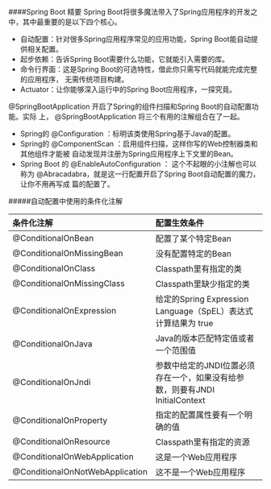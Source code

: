####Spring Boot 精要
Spring Boot将很多魔法带入了Spring应用程序的开发之中，其中最重要的是以下四个核心。
* 自动配置：针对很多Spring应用程序常见的应用功能，Spring Boot能自动提供相关配置。
* 起步依赖：告诉Spring Boot需要什么功能，它就能引入需要的库。
* 命令行界面：这是Spring Boot的可选特性，借此你只需写代码就能完成完整的应用程序，
无需传统项目构建。
* Actuator：让你能够深入运行中的Spring Boot应用程序，一探究竟。

@SpringBootApplication 开启了Spring的组件扫描和Spring Boot的自动配置功能。实际
上， @SpringBootApplication 将三个有用的注解组合在了一起。
* Spring的 @Configuration ：标明该类使用Spring基于Java的配置。
* Spring的 @ComponentScan ：启用组件扫描，这样你写的Web控制器类和其他组件才能被
自动发现并注册为Spring应用程序上下文里的Bean。
* Spring Boot 的 @EnableAutoConfiguration ： 这个不起眼的小注解也可以称为
@Abracadabra，就是这一行配置开启了Spring Boot自动配置的魔力，让你不用再写成
篇的配置了。

#####自动配置中使用的条件化注解

|条件化注解                   |   配置生效条件
| :-----                     | :-----   
|@ConditionalOnBean          |  配置了某个特定Bean
|@ConditionalOnMissingBean   |  没有配置特定的Bean
|@ConditionalOnClass         |  Classpath里有指定的类
|@ConditionalOnMissingClass  |  Classpath里缺少指定的类
|@ConditionalOnExpression    |  给定的Spring Expression Language（SpEL）表达式计算结果为 true
|@ConditionalOnJava          |  Java的版本匹配特定值或者一个范围值
|@ConditionalOnJndi          |  参数中给定的JNDI位置必须存在一个，如果没有给参数，则要有JNDI InitialContext              
|@ConditionalOnProperty      |  指定的配置属性要有一个明确的值
|@ConditionalOnResource      |  Classpath里有指定的资源
|@ConditionalOnWebApplication|  这是一个Web应用程序
|@ConditionalOnNotWebApplication|   这不是一个Web应用程序